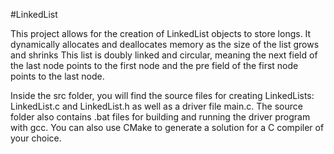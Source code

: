 #LinkedList

This project allows for the creation of LinkedList objects to store longs. It dynamically allocates and deallocates memory as the size of the list grows and shrinks This list is doubly linked and circular, meaning the next field of the last node points to the first node and the pre field of the first node points to the last node.

Inside the src folder, you will find the source files for creating LinkedLists: LinkedList.c and LinkedList.h as well as a driver file main.c.
The source folder also contains .bat files for building and running the driver program with gcc.
You can also use CMake to generate a solution for a C compiler of your choice.

